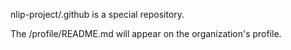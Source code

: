 nlip-project/.github is a special repository.

The /profile/README.md will appear on the organization's profile.
